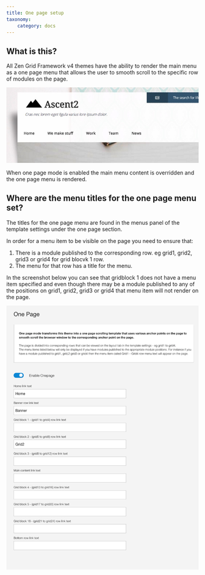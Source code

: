 ```yaml
---
title: One page setup
taxonomy:
    category: docs
---
```


## What is this?
All Zen Grid Framework v4 themes have the ability to render the main menu as a one page menu that allows the user to smooth scroll to the specific row of modules on the page.

![Onepage menu](/images/one-page/one-page-menu.jpg)

When one page mode is enabled the main menu content is overridden and the one page menu is rendered.


## Where are the menu titles for the one page menu set?

The titles for the one page menu are found in the menus panel of the template settings under the one page section.

In order for a menu item to be visible on the page you need to ensure that:

1. There is a module published to the corresponding row. eg grid1, grid2, grid3 or grid4 for grid blocvk 1 row.
2. The menu for that row has a title for the menu.

In the screenshot below you can see that gridblock 1 does not have a menu item specified and even though there may be a module published to any of the positions on grid1, grid2, grid3 or grid4 that menu item will not render on the page. 

![Onepage settings](/images/one-page/one-page-settings.png)